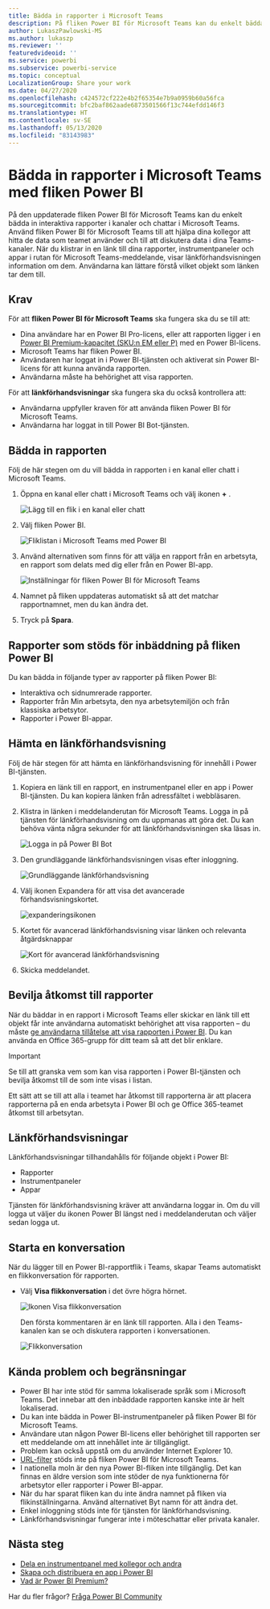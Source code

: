 ```yaml
---
title: Bädda in rapporter i Microsoft Teams
description: På fliken Power BI för Microsoft Teams kan du enkelt bädda in interaktiva rapporter i kanaler och chattar.
author: LukaszPawlowski-MS
ms.author: lukaszp
ms.reviewer: ''
featuredvideoid: ''
ms.service: powerbi
ms.subservice: powerbi-service
ms.topic: conceptual
LocalizationGroup: Share your work
ms.date: 04/27/2020
ms.openlocfilehash: c424572cf222e4b2f65354e7b9a0959b60a56fca
ms.sourcegitcommit: bfc2baf862aade6873501566f13c744efdd146f3
ms.translationtype: HT
ms.contentlocale: sv-SE
ms.lasthandoff: 05/13/2020
ms.locfileid: "83143983"
---
```

# <a name="embed-reports-in-microsoft-teams-with-the-power-bi-tab"></a>Bädda in rapporter i Microsoft Teams med fliken Power BI

På den uppdaterade fliken Power BI för Microsoft Teams kan du enkelt bädda in interaktiva rapporter i kanaler och chattar i Microsoft Teams. Använd fliken Power BI för Microsoft Teams till att hjälpa dina kollegor att hitta de data som teamet använder och till att diskutera data i dina Teams-kanaler.  När du klistrar in en länk till dina rapporter, instrumentpaneler och appar i rutan för Microsoft Teams-meddelande, visar länkförhandsvisningen information om dem. Användarna kan lättare förstå vilket objekt som länken tar dem till.

## <a name="requirements"></a>Krav

För att **fliken Power BI för Microsoft Teams** ska fungera ska du se till att:

- Dina användare har en Power BI Pro-licens, eller att rapporten ligger i en [Power BI Premium-kapacitet (SKU:n EM eller P)](../admin/service-premium-what-is.md) med en Power BI-licens.
- Microsoft Teams har fliken Power BI.
- Användaren har loggat in i Power BI-tjänsten och aktiverat sin Power BI-licens för att kunna använda rapporten.
- Användarna måste ha behörighet att visa rapporten.

För att **länkförhandsvisningar** ska fungera ska du också kontrollera att:
- Användarna uppfyller kraven för att använda fliken Power BI för Microsoft Teams.
- Användarna har loggat in till Power BI Bot-tjänsten. 


## <a name="embed-your-report"></a>Bädda in rapporten

Följ de här stegen om du vill bädda in rapporten i en kanal eller chatt i Microsoft Teams.

1. Öppna en kanal eller chatt i Microsoft Teams och välj ikonen **+** .

    ![Lägg till en flik i en kanal eller chatt](media/service-embed-report-microsoft-teams/service-embed-report-microsoft-teams-add.png)

2. Välj fliken Power BI.

    ![Fliklistan i Microsoft Teams med Power BI](media/service-embed-report-microsoft-teams/service-embed-report-microsoft-teams-tab.png)

3. Använd alternativen som finns för att välja en rapport från en arbetsyta, en rapport som delats med dig eller från en Power BI-app.

    ![Inställningar för fliken Power BI för Microsoft Teams](media/service-embed-report-microsoft-teams/service-embed-report-microsoft-teams-tab-settings.png)

4. Namnet på fliken uppdateras automatiskt så att det matchar rapportnamnet, men du kan ändra det. 

5. Tryck på **Spara**.

## <a name="supported-reports-for-embedding-the-power-bi-tab"></a>Rapporter som stöds för inbäddning på fliken Power BI
Du kan bädda in följande typer av rapporter på fliken Power BI:

- Interaktiva och sidnumrerade rapporter.
- Rapporter från Min arbetsyta, den nya arbetsytemiljön och från klassiska arbetsytor.
- Rapporter i Power BI-appar.

## <a name="get-a-link-preview"></a>Hämta en länkförhandsvisning

Följ de här stegen för att hämta en länkförhandsvisning för innehåll i Power BI-tjänsten.

1. Kopiera en länk till en rapport, en instrumentpanel eller en app i Power BI-tjänsten. Du kan kopiera länken från adressfältet i webbläsaren.

2. Klistra in länken i meddelanderutan för Microsoft Teams. Logga in på tjänsten för länkförhandsvisning om du uppmanas att göra det. Du kan behöva vänta några sekunder för att länkförhandsvisningen ska läsas in.

    ![Logga in på Power BI Bot](media/service-embed-report-microsoft-teams/service-teams-link-preview-sign-in-needed.png)

3. Den grundläggande länkförhandsvisningen visas efter inloggning.

    ![Grundläggande länkförhandsvisning](media/service-embed-report-microsoft-teams/service-teams-link-preview-basic.png)

4. Välj ikonen Expandera för att visa det avancerade förhandsvisningskortet.

    ![expanderingsikonen](media/service-embed-report-microsoft-teams/service-teams-link-preview-expand-icon.png)

5. Kortet för avancerad länkförhandsvisning visar länken och relevanta åtgärdsknappar

    ![Kort för avancerad länkförhandsvisning](media/service-embed-report-microsoft-teams/service-teams-link-preview-nice-card.png)

6. Skicka meddelandet.



## <a name="grant-access-to-reports"></a>Bevilja åtkomst till rapporter

När du bäddar in en rapport i Microsoft Teams eller skickar en länk till ett objekt får inte användarna automatiskt behörighet att visa rapporten – du måste [ge användarna tillåtelse att visa rapporten i Power BI](service-share-dashboards.md). Du kan använda en Office 365-grupp för ditt team så att det blir enklare. 

> [!IMPORTANT]
> Se till att granska vem som kan visa rapporten i Power BI-tjänsten och bevilja åtkomst till de som inte visas i listan.

Ett sätt att se till att alla i teamet har åtkomst till rapporterna är att placera rapporterna på en enda arbetsyta i Power BI och ge Office 365-teamet åtkomst till arbetsytan.

## <a name="link-previews"></a>Länkförhandsvisningar 

Länkförhandsvisningar tillhandahålls för följande objekt i Power BI:
- Rapporter
- Instrumentpaneler
- Appar

Tjänsten för länkförhandsvisning kräver att användarna loggar in. Om du vill logga ut väljer du ikonen Power BI längst ned i meddelanderutan och väljer sedan logga ut.

## <a name="start-a-conversation"></a>Starta en konversation

När du lägger till en Power BI-rapportflik i Teams, skapar Teams automatiskt en flikkonversation för rapporten. 

- Välj **Visa flikkonversation** i det övre högra hörnet.

    ![Ikonen Visa flikkonversation](media/service-embed-report-microsoft-teams/power-bi-teams-conversation-icon.png)

    Den första kommentaren är en länk till rapporten. Alla i den Teams-kanalen kan se och diskutera rapporten i konversationen.

    ![Flikkonversation](media/service-embed-report-microsoft-teams/power-bi-teams-conversation-tab.png)

## <a name="known-issues-and-limitations"></a>Kända problem och begränsningar

- Power BI har inte stöd för samma lokaliserade språk som i Microsoft Teams. Det innebar att den inbäddade rapporten kanske inte är helt lokaliserad.
- Du kan inte bädda in Power BI-instrumentpaneler på fliken Power BI för Microsoft Teams.
- Användare utan någon Power BI-licens eller behörighet till rapporten ser ett meddelande om att innehållet inte är tillgängligt.
- Problem kan också uppstå om du använder Internet Explorer 10. <!--You can look at the [browsers support for Power BI](../consumer/end-user-browsers.md) and for [Office 365](https://products.office.com/office-system-requirements#Browsers-section). -->
- [URL-filter](service-url-filters.md) stöds inte på fliken Power BI för Microsoft Teams.
- I nationella moln är den nya Power BI-fliken inte tillgänglig. Det kan finnas en äldre version som inte stöder de nya funktionerna för arbetsytor eller rapporter i Power BI-appar. 
- När du har sparat fliken kan du inte ändra namnet på fliken via flikinställningarna. Använd alternativet Byt namn för att ändra det.
- Enkel inloggning stöds inte för tjänsten för länkförhandsvisning.
- Länkförhandsvisningar fungerar inte i möteschattar eller privata kanaler.

## <a name="next-steps"></a>Nästa steg
- [Dela en instrumentpanel med kollegor och andra](service-share-dashboards.md)  
- [Skapa och distribuera en app i Power BI](service-create-distribute-apps.md)  
- [Vad är Power BI Premium?](../admin/service-premium-what-is.md)

Har du fler frågor? [Fråga Power BI Community](https://community.powerbi.com/)
